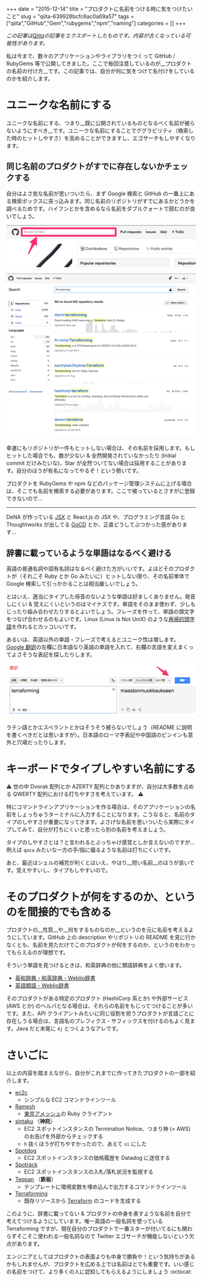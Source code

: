 +++ 
date = "2015-12-14"
title = "プロダクトに名前をつける時に気をつけたいこと"
slug = "qiita-639928bcfc6ac0a69a57" 
tags = ["qiita","GitHub","Gem","rubygems","npm","naming"]
categories = []
+++

*この記事は[Qiita](https://qiita.com/dtan4/items/639928bcfc6ac0a69a57)の記事をエクスポートしたものです。内容が古くなっている可能性があります。*


私は今まで、数々のアプリケーションやライブラリをつくって GitHub / RubyGems 等で公開してきました。ここで毎回注意しているのが__プロダクトの名前の付け方__です。この記事では、自分が何に気をつけて名付けをしているのかを紹介します。

# ユニークな名前にする
ユニークな名前にする、つまり__既に公開されているものとなるべく名前が被らないようにすべき__です。ユニークな名前にすることでググラビリティ（検索した時のヒットしやすさ）を高めることができますし、エゴサーチもしやすくなります。

## 同じ名前のプロダクトがすでに存在しないかチェックする
自分はよさ気な名前が思いついたら、まず Google 検索と GitHub の一番上にある検索ボックスに突っ込みます。同じ名前のリポジトリがすでにあるかどうかを調べるためです。ハイフンとかを含めるなら名前をダブルクォートで囲むのが良いでしょう。

![dtan4__Daisuke_Fujita_.png](/images/qiita-639928bcfc6ac0a69a57-1.png)

![Search_·__terraforming_.png](/images/qiita-639928bcfc6ac0a69a57-2.png)

幸運にもリポジトリが一件もヒットしない場合は、その名前を採用します。もしヒットした場合でも、数が少ない & 全然開発されていなかったり (Initial commit だけみたいな)、Star が全然ついてない場合は採用することがあります。自分のほうが有名になってやるぞ！という勢いです。

プロダクトを RubyGems や npm などのパッケージ管理システムに上げる場合は、そこでも名前を検索する必要があります。ここで被っているとさすがに登録できないので…

* * *

DeNA が作っている [JSX](https://jsx.github.io/) と React.js の JSX や、プログラミング言語 Go と Thoughtworks が出してる [GoCD](https://www.thoughtworks.com/go/) とか、正直どうしてぶつかった感があります…

## 辞書に載っているような単語はなるべく避ける
英語の普通名詞や固有名詞はなるべく避けた方がいいです。よほどそのプロダクトが（それこそ Ruby とか Go みたいに）ヒットしない限り、その名前単体で Google 検索して引っかかることは相当厳しいでしょう。

とはいえ、適当にタイプした母音のないような単語は好ましくありません。発音しにくい & 覚えにくいというのはマイナスです。単語をそのまま使わず、少しもじったり組み合わせたりするとよいでしょう。フレーズを作って、単語の頭文字をつなげ合わせるのもよいです。Linux (Linux Is Not UniX) のような[再帰的頭字語](https://ja.wikipedia.org/wiki/%E5%86%8D%E5%B8%B0%E7%9A%84%E9%A0%AD%E5%AD%97%E8%AA%9E)を作れるとカッコいいです。

あるいは、英語以外の単語・フレーズで考えるとユニーク性は増します。[Google 翻訳](https://translate.google.co.jp/?hl=ja)の左欄に日本語なり英語の単語を入れて、右欄の言語を変えまくってよさそうな表記を探したりします。

![Google_翻訳.png](/images/qiita-639928bcfc6ac0a69a57-3.png)

ラテン語とかエスペラントとかはそうそう被らないでしょう（README に説明を書くべきだとは思いますが）。日本語のローマ字表記や中国語のピンインも意外と穴場だったりします。

# キーボードでタイプしやすい名前にする
:warning: 世の中 Dvorak 配列とか AZERTY 配列とかありますが、自分は大多数を占める QWERTY 配列における打ちやすさを考えています。 :warning: 

特にコマンドラインアプリケーションを作る場合は、そのアプリケーションの名前をしょっちゅうターミナルに入力することになります。こうなると、名前のタイプのしやすさが重要になってきます。よさげな名前を思いついたら実際にタイプしてみて、自分が打ちにくいと思ったら別の名前を考えましょう。

タイプのしやすさとは？と言われるとぶっちゃけ感覚としか言えないのですが…例えば `qaza` みたいな一方の手/指に偏るような名前は打ちにくいです。

あと、最近はシェルの補完が利くとはいえ、やはり__短い名前__のほうが良いです。覚えやすいし、タイプもしやすいので。

# そのプロダクトが何をするのか、というのを間接的でも含める
プロダクトの__性質__や__何をするものなのか__というのを元に名前を考えるようにしています。GitHub 上の description やリポジトリの README を見に行かなくとも、名前を見ただけでこのプロダクトが何をするのか、というのをわかってもらえるのが理想です。

そういう単語を見つけるときは、和英辞典の他に類語辞典をよく使います。

- [英和辞典・和英辞典 - Weblio辞書](http://ejje.weblio.jp/)
- [英語類語 - Weblio辞書](http://ejje.weblio.jp/english-thesaurus/)

そのプロダクトがある特定のプロダクト (HashiCorp 系とか) や外部サービス (AWS とか) のヘルパとなる場合は、それらの名前をもじってつけることが多いです。また、API クライアントみたいに同じ役割を担うプロダクトが言語ごとに存在しうる場合は、言語名のプレフィクス・サフィックスを付けるのもよく見ます。Java だと末尾に `4j` とつくようなアレです。

# さいごに
以上の内容を踏まえながら、自分がこれまでに作ってきたプロダクトの一部を紹介します。

- [ec2c](https://github.com/dtan4/ec2c)
    - シンプルな EC2 コマンドラインツール
- [Ramesh](https://github.com/dtan4/ramesh)
    - [東京アメッシュ](http://tokyo-ame.jwa.or.jp/)の Ruby クライアント
- [sintaku](https://github.com/dtan4/sintaku) （__神託__）
    - EC2 スポットインスタンスの Termination Notice、つまり神 (= AWS) のお告げを外部からチェックする
    - `h` 抜くほうが打ちやすかったので、あえて `si` にした
- [Spotdog](https://github.com/dtan4/spotdog)
    - EC2 スポットインスタンスの価格履歴を Datadog に送信する
- [Spotrack](https://github.com/dtan4/spotrack)
    - EC2 スポットインスタンスの入札/落札状況を監視する
- [Teppan](https://github.com/dtan4/teppan) （__鉄板__）
    - テンプレートに環境変数を埋め込んで出力するコマンドラインツール
- [Terraforming](https://github.com/dtan4/terraforming)
    - 既存リソースから [Terraform](https://www.terraform.io) のコードを生成する

このように、辞書に載ってない & プロダクトの中身を表すような名前を自分で考えてつけるようにしています。唯一英語の一般名詞を使っている Terraforming ですが、現在自分のプロダクトで一番スターが付いてるにも関わらずそこそこ使われる一般名詞なので Twitter エゴサーチが機能しないという欠点があります。

エンジニアとしてはプロダクトの表面よりも中身で勝負や！という気持ちがあるかもしれませんが、プロダクトを広める上では名前はとても重要です。いい感じの名前をつけて、より多くの人に認知してもらえるようにしましょう :octocat: 
